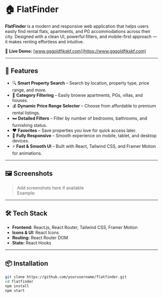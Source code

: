 # 🏠 FlatFinder

**FlatFinder** is a modern and responsive web application that helps users easily find rental flats, apartments, and PG accommodations across their city. Designed with a clean UI, powerful filters, and mobile-first approach — it makes renting effortless and intuitive.

🔗 **Live Demo:** [www.gggoldfjkskf.com](https://www.gggoldfjkskf.com)

---

## 🚀 Features

- 🔍 **Smart Property Search** – Search by location, property type, price range, and more.
- 🏢 **Category Filtering** – Easily browse apartments, PGs, villas, and houses.
- 💰 **Dynamic Price Range Selector** – Choose from affordable to premium rental listings.
- 🛏️ **Detailed Filters** – Filter by number of bedrooms, bathrooms, and furnishing status.
- ❤️ **Favorites** – Save properties you love for quick access later.
- 📱 **Fully Responsive** – Smooth experience on mobile, tablet, and desktop devices.
- ⚡ **Fast & Smooth UI** – Built with React, Tailwind CSS, and Framer Motion for animations.

---

## 🖼️ Screenshots

> Add screenshots here if available  
> Example:

---

## 🛠️ Tech Stack

- **Frontend:** React.js, React Router, Tailwind CSS, Framer Motion
- **Icons & UI:** React Icons
- **Routing:** React Router DOM
- **State:** React Hooks

---

## 📦 Installation

```bash
git clone https://github.com/yourusername/flatfinder.git
cd flatfinder
npm install
npm start
```
